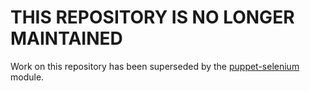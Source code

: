 # THIS REPOSITORY IS NO LONGER MAINTAINED

Work on this repository has been superseded by the [puppet-selenium](https://github.com/NERC-CEH/puppet-selenium) module.
